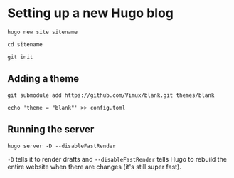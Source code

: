 # Setting up a new Hugo blog

`hugo new site sitename`

`cd sitename`

`git init`

## Adding a theme

`git submodule add https://github.com/Vimux/blank.git themes/blank`

`echo 'theme = "blank"' >> config.toml`

## Running the server

`hugo server -D --disableFastRender`

`-D` tells it to render drafts and `--disableFastRender` tells Hugo to rebuild the entire website when there are changes (it's still super fast).
